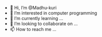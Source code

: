 - 👋 Hi, I’m @Madhu-kuri
- 👀 I’m interested in computer programming 
- 🌱 I’m currently learning ...
- 💞️ I’m looking to collaborate on ...
- 📫 How to reach me ...

<!---
Madhu-kuri/Madhu-kuri is a ✨ special ✨ repository because its `README.md` (this file) appears on your GitHub profile.
You can click the Preview link to take a look at your changes.
--->
